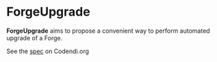 ForgeUpgrade
============

**ForgeUpgrade** aims to propose a convenient way to perform automated upgrade of a Forge.

See the [spec](https://codendi.org/wiki/index.php?pagename=UpgradeAutomation&group_id=104) on Codendi.org

